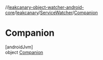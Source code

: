 //[leakcanary-object-watcher-android-core](../../../../index.md)/[leakcanary](../../index.md)/[ServiceWatcher](../index.md)/[Companion](index.md)

# Companion

[androidJvm]\
object [Companion](index.md)
